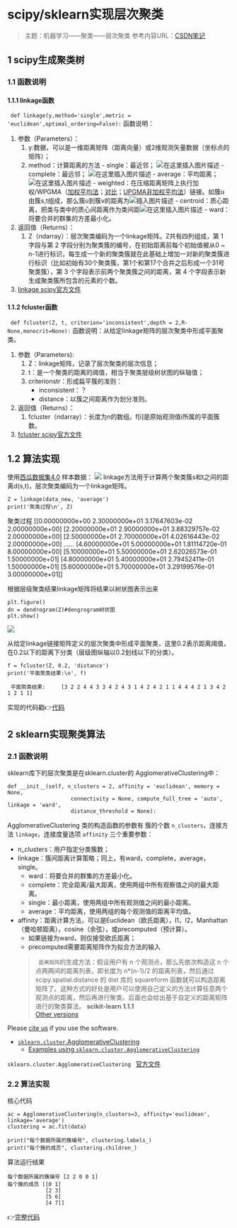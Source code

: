 # scipy/sklearn实现层次聚类
> 主题：机器学习——聚类——层次聚类
> 参考内容URL：[CSDN笔记](https://blog.csdn.net/pentiumCM/article/details/105695414)
> 
## 1 scipy生成聚类树
### 1.1 函数说明
#### 1.1.1 linkage函数
 ` def linkage(y,method='single',metric = 'euclidean',optimal_ordering=False):`
函数说明：
1. 参数（Parameters）：
    1. y:数据，可以是一维距离矩阵（距离向量）或2维观测矢量数据（坐标点的矩阵）；   
    2. method：计算距离的方法
		    - single：最近邻；
![在这里插入图片描述](https://img-blog.csdnimg.cn/20200423105226144.png#pic_center)
		    - complete：最远邻；	   ![在这里插入图片描述](https://img-blog.csdnimg.cn/20200423105317702.png#pic_center)
		    - average：平均距离；
		    ![在这里插入图片描述](https://img-blog.csdnimg.cn/20200423104101957.png#pic_center)
		    - weighted：在压缩距离矩阵上执行加权/WPGMA（[加权平均法](https://www.mun.ca/biology/scarr/2900_UPGMA.htm)；[对比](https://www.mun.ca/biology/scarr/UPGMA_vs_WPGMA.html)；[UPGMA非加权平均法](http://www.icp.ucl.ac.be/~opperd/private/upgma.html)）链接。如簇u由簇s,t组成，那么簇u到簇v的距离为![插入图片描述](https://img-blog.csdnimg.cn/20200423103159459.png#pic_center)
		    - centroid：质心距离，把类与类中的质心间距离作为类间距![在这里插入图片描述](https://img-blog.csdnimg.cn/20200423105704682.png#pic_center)
		    - ward：将要合并的群集的方差最小化。
2. 返回值（Returns）：
    1. Z（ndarray）：层次聚类编码为一个linkage矩阵。Z共有四列组成，第 1 字段与第 2 字段分别为聚类簇的编号，在初始距离前每个初始值被从0 ~ n-1进行标识，每生成一个新的聚类簇就在此基础上增加一对新的聚类簇进行标识（比如初始有30个聚类簇，第1个和第17个合并之后形成一个31号聚类簇），第 3 个字段表示前两个聚类簇之间的距离，第 4 个字段表示新生成聚类簇所包含的元素的个数。
3. [linkage scipy官方文件](https://docs.scipy.org/doc/scipy/reference/generated/scipy.cluster.hierarchy.linkage.html#scipy.cluster.hierarchy.linkage)

#### 1.1.2 fcluster函数
` def fcluster(Z, t, criterion='inconsistent',depth = 2,R-None,monocrit=None):`
函数说明：从给定linkage矩阵的层次聚类中形成平面聚类。
1. 参数（Parameters):
    1. Z：linkage矩阵，记录了层次聚类的层次信息；
    2. t：是一个聚类的距离的阈值，相当于聚类层级树状图的纵轴值；
    3. criterionstr：形成扁平簇的准则：
        - inconsistent：？
        - distance：以簇之间距离作为划分准则。
2. 返回值（Returns）：
    1. fcluster（ndarray）：长度为n的数组。f[i]是原始观测值i所属的平面簇数。
3. [fcluster scipy官方文件](https://docs.scipy.org/doc/scipy/reference/generated/scipy.cluster.hierarchy.fcluster.html#scipy.cluster.hierarchy.fcluster)

## 1.2 算法实现
使用[西瓜数据集4.0](http://whatbeg.com/2016/04/22/xiguadataset.html)
样本数据：
![](Hierachical-Clustering_md_files/d9b73300-0420-11ed-9161-c38e1eb50327.jpeg?v=1&type=image)
linkage方法用于计算两个聚类簇s和t之间的距离d(s,t)，层次聚类编码为一个linkage矩阵。
```
Z = linkage(data_new, 'average')
print('聚类过程\n', Z)
```
聚类过程
 [[0.00000000e+00 2.30000000e+01 3.17647603e-02 2.00000000e+00]
 [2.20000000e+01 2.90000000e+01 3.88329757e-02 2.00000000e+00]
 [2.50000000e+01 2.70000000e+01 4.02616443e-02 2.00000000e+00]
 ……
 [4.60000000e+01 5.00000000e+01 1.81114720e-01 8.00000000e+00]
 [5.10000000e+01 5.50000000e+01 2.62026573e-01 1.50000000e+01]
 [4.80000000e+01 5.40000000e+01 2.79452411e-01 1.50000000e+01]
 [5.60000000e+01 5.70000000e+01 3.29199576e-01 3.00000000e+01]]

 根据层级聚类结果linkage矩阵将结果以树状图表示出来
```
plt.figure()
dn = dendrogram(Z)#dengrogram树状图
plt.show()
```
![](Hierachical-Clustering_md_files/7adcb570-0421-11ed-9161-c38e1eb50327.jpeg?v=1&type=image)

从给定linkage链接矩阵定义的层次聚类中形成平面聚类，这里0.2表示距离阈值，在0.2以下的距离下分类（层级图纵轴以0.2划线以下的分类）。
```
f = fcluster(Z, 0.2, 'distance')
print('平面聚类结果:\n', f)
```

` 平面聚类结果:    
[3 2 2 4 4 3 3 4 2 4 3 1 4 2 4 2 1 1 4 4 4 2 1 3 4 2 1 2 1 1]`

实现的代码戳👉[代码](http://localhost:8888/notebooks/a%E5%AD%A6%E4%B8%9A%E4%BF%A1%E8%AE%A1/a%E7%A0%94%E7%A9%B6%E7%94%9F/%E6%9C%BA%E5%99%A8%E5%AD%A6%E4%B9%A0/%E8%81%9A%E7%B1%BB%E7%AE%97%E6%B3%95/%E5%B1%82%E6%AC%A1%E8%81%9A%E7%B1%BB/Hierarchical-clustering.ipynb)

## 2 sklearn实现聚类算法
### 2.1 函数说明
sklearn库下的层次聚类是在sklearn.cluster的 AgglomerativeClustering中：
```
def __init__(self, n_clusters = 2, affinity = 'euclidean', memory = None, 
					connectivity = None, compute_full_tree = 'auto', linkage = 'ward',
					distance_threshold = None):
```
AgglomerativeClustering 类的构造函数的参数有 簇的个数 `n_clusters`，连接方法 `linkage`，连接度量选项 `affinity` 三个重要参数：
- n_clusters：用户指定分类簇数；
- linkage：簇间距离计算策略；同上，有ward，complete，average，single。
     -   ward：将要合并的群集的方差最小化。
    -   complete：完全距离/最大距离，使用两组中所有观察值之间的最大距离。
    -   single：最小距离，使用两组中所有观测值之间的最小距离。
    -   average：平均距离，使用两组的每个观测值的距离平均值。
- affinity：距离计算方法，可以是Euclidean（欧氏距离），l1，l2，Manhattan（曼哈顿距离），cosine（余弦），或precomputed（预计算）。
	- 如果链接为ward，则仅接受欧氏距离；
	- precomputed需要距离矩阵作为拟合方法的输入
	> ` 距离矩阵`的生成方法：假设用户有 n 个观测点，那么先依次构造这 n 个点两两间的距离列表，即长度为 n*(n-1)/2 的距离列表，然后通过 scipy.spatial.distance 的 dist 库的 squareform 函数就可以构造距离矩阵了。这种方式的好处是用户可以使用自己定义的方法计算任意两个观测点的距离，然后再进行聚类。后面也会给出基于自定义的距离矩阵进行的聚类算法。
**scikit-learn 1.1.1**  
[Other versions](http://scikit-learn.org/dev/versions.html)

Please  [cite us](https://scikit-learn.org/stable/about.html#citing-scikit-learn)  if you use the software.

-   [`sklearn.cluster`.AgglomerativeClustering](https://scikit-learn.org/stable/modules/generated/sklearn.cluster.AgglomerativeClustering.html#)
    -   [Examples using  `sklearn.cluster.AgglomerativeClustering`](https://scikit-learn.org/stable/modules/generated/sklearn.cluster.AgglomerativeClustering.html#examples-using-sklearn-cluster-agglomerativeclustering)

`sklearn.cluster.AgglomerativeClustering ` [官方文件](https://scikit-learn.org/stable/modules/generated/sklearn.cluster.AgglomerativeClustering.html#sklearn.cluster.AgglomerativeClustering)
### 2.2 算法实现
核心代码
```
ac = AgglomerativeClustering(n_clusters=3, affinity='euclidean', linkage='average')
clustering = ac.fit(data)

print("每个数据所属的簇编号", clustering.labels_)
print("每个簇的成员", clustering.children_)
```
算法运行结果
```
每个数据所属的簇编号 [2 2 0 0 1]
每个簇的成员 [[0 1]
 			[2 3]
 			[5 6]
 			[4 7]]
```
👉[完整代码](http://localhost:8888/notebooks/a%E5%AD%A6%E4%B8%9A%E4%BF%A1%E8%AE%A1/a%E7%A0%94%E7%A9%B6%E7%94%9F/%E6%9C%BA%E5%99%A8%E5%AD%A6%E4%B9%A0/%E8%81%9A%E7%B1%BB%E7%AE%97%E6%B3%95/%E5%B1%82%E6%AC%A1%E8%81%9A%E7%B1%BB/Hierarchical-clustering.ipynb)

